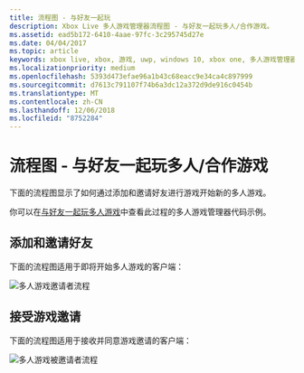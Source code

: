 ```yaml
---
title: 流程图 - 与好友一起玩
description: Xbox Live 多人游戏管理器流程图 - 与好友一起玩多人/合作游戏。
ms.assetid: ead5b172-6410-4aae-97fc-3c295745d27e
ms.date: 04/04/2017
ms.topic: article
keywords: xbox live, xbox, 游戏, uwp, windows 10, xbox one, 多人游戏管理器, 流程图
ms.localizationpriority: medium
ms.openlocfilehash: 5393d473efae96a1b43c68eacc9e34ca4c897999
ms.sourcegitcommit: d7613c791107f74b6a3dc12a372d9de916c0454b
ms.translationtype: MT
ms.contentlocale: zh-CN
ms.lasthandoff: 12/06/2018
ms.locfileid: "8752284"
---
```

# <a name="flowchart---play-a-multiplayerco-op-game-with-friends"></a>流程图 - 与好友一起玩多人/合作游戏

下面的流程图显示了如何通过添加和邀请好友进行游戏开始新的多人游戏。

你可以在[与好友一起玩多人游戏](../play-multiplayer-with-friends.md)中查看此过程的多人游戏管理器代码示例。

## <a name="add-and-invite-friends"></a>添加和邀请好友

下面的流程图适用于即将开始多人游戏的客户端：

![多人游戏邀请者流程](../../../images/multiplayer/mpm-play-with-friends-inviter.png)

## <a name="accept-an-invite-to-a-game"></a>接受游戏邀请

下面的流程图适用于接收并同意游戏邀请的客户端：

![多人游戏被邀请者流程](../../../images/multiplayer/mpm-play-with-friends-invitee.png)
